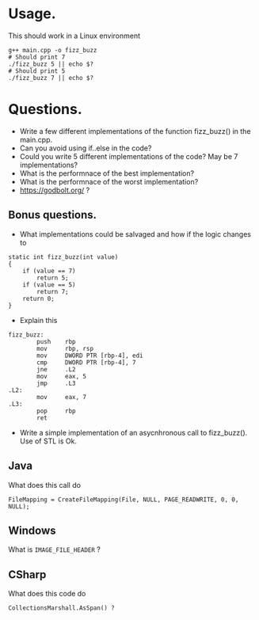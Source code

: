 # Usage.

This should work in a Linux environment

```
g++ main.cpp -o fizz_buzz
# Should print 7
./fizz_buzz 5 || echo $?
# Should print 5
./fizz_buzz 7 || echo $?
```

# Questions.

* Write a few different implementations of the function fizz_buzz() in the main.cpp.
* Can you avoid using if..else in the code?
* Could you write 5 different implementations of the code? May be 7 implementations?
* What is the performnace of the best implementation?
* What is the performnace of the worst implementation?
* https://godbolt.org/ ?

## Bonus questions.

* What implementations could be salvaged and how if the logic changes to 
```
static int fizz_buzz(int value)
{
    if (value == 7)
        return 5;
    if (value == 5)
        return 7;
    return 0;
}
```

* Explain this 
```
fizz_buzz:
        push    rbp
        mov     rbp, rsp
        mov     DWORD PTR [rbp-4], edi
        cmp     DWORD PTR [rbp-4], 7
        jne     .L2
        mov     eax, 5
        jmp     .L3
.L2:
        mov     eax, 7
.L3:
        pop     rbp
        ret
```        
* Write a simple implementation of an asycnhronous call to fizz_buzz(). Use of STL is Ok.


## Java

What does this call do 
```
FileMapping = CreateFileMapping(File, NULL, PAGE_READWRITE, 0, 0, NULL);
```

## Windows
What is `IMAGE_FILE_HEADER` ?


## CSharp

What does this code do
```
CollectionsMarshall.AsSpan() ?
```


